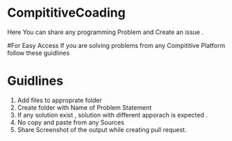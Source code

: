 # CompititiveCoading
Here You can share any programming Problem and Create an issue .

#For Easy Access
If you are solving problems from any Compititive Platform follow these guidlines

# Guidlines
1. Add files to approprate folder
2. Create folder with Name of Problem Statement
3. If any solution exist , solution with different apporach is expected .
4. No copy and paste from any Sources
5. Share Screenshot of the output while creating pull request.
